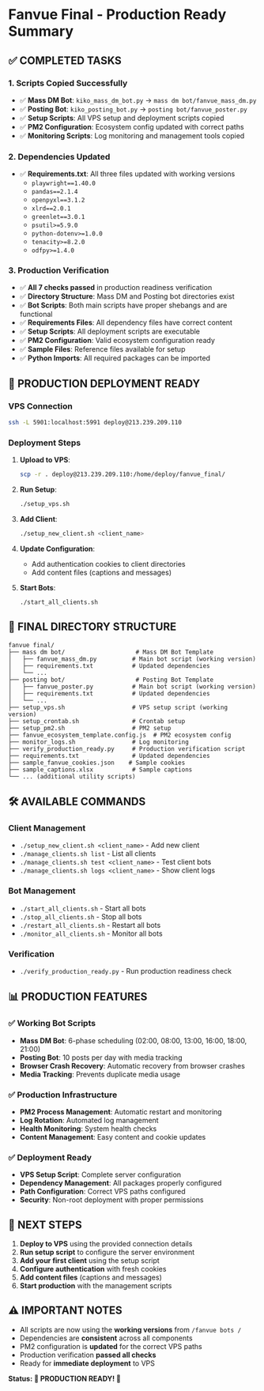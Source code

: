 # Fanvue Final - Production Ready Summary

## ✅ COMPLETED TASKS

### 1. Scripts Copied Successfully
- ✅ **Mass DM Bot**: `kiko_mass_dm_bot.py` → `mass dm bot/fanvue_mass_dm.py`
- ✅ **Posting Bot**: `kiko_posting_bot.py` → `posting bot/fanvue_poster.py`
- ✅ **Setup Scripts**: All VPS setup and deployment scripts copied
- ✅ **PM2 Configuration**: Ecosystem config updated with correct paths
- ✅ **Monitoring Scripts**: Log monitoring and management tools copied

### 2. Dependencies Updated
- ✅ **Requirements.txt**: All three files updated with working versions
  - `playwright==1.40.0`
  - `pandas==2.1.4`
  - `openpyxl==3.1.2`
  - `xlrd==2.0.1`
  - `greenlet==3.0.1`
  - `psutil>=5.9.0`
  - `python-dotenv>=1.0.0`
  - `tenacity>=8.2.0`
  - `odfpy>=1.4.0`

### 3. Production Verification
- ✅ **All 7 checks passed** in production readiness verification
- ✅ **Directory Structure**: Mass DM and Posting bot directories exist
- ✅ **Bot Scripts**: Both main scripts have proper shebangs and are functional
- ✅ **Requirements Files**: All dependency files have correct content
- ✅ **Setup Scripts**: All deployment scripts are executable
- ✅ **PM2 Configuration**: Valid ecosystem configuration ready
- ✅ **Sample Files**: Reference files available for setup
- ✅ **Python Imports**: All required packages can be imported

## 🚀 PRODUCTION DEPLOYMENT READY

### VPS Connection
```bash
ssh -L 5901:localhost:5991 deploy@213.239.209.110
```

### Deployment Steps
1. **Upload to VPS**:
   ```bash
   scp -r . deploy@213.239.209.110:/home/deploy/fanvue_final/
   ```

2. **Run Setup**:
   ```bash
   ./setup_vps.sh
   ```

3. **Add Client**:
   ```bash
   ./setup_new_client.sh <client_name>
   ```

4. **Update Configuration**:
   - Add authentication cookies to client directories
   - Add content files (captions and messages)

5. **Start Bots**:
   ```bash
   ./start_all_clients.sh
   ```

## 📁 FINAL DIRECTORY STRUCTURE

```
fanvue final/
├── mass dm bot/                    # Mass DM Bot Template
│   ├── fanvue_mass_dm.py          # Main bot script (working version)
│   ├── requirements.txt           # Updated dependencies
│   └── ...
├── posting bot/                    # Posting Bot Template  
│   ├── fanvue_poster.py           # Main bot script (working version)
│   ├── requirements.txt           # Updated dependencies
│   └── ...
├── setup_vps.sh                   # VPS setup script (working version)
├── setup_crontab.sh               # Crontab setup
├── setup_pm2.sh                   # PM2 setup
├── fanvue_ecosystem_template.config.js  # PM2 ecosystem config
├── monitor_logs.sh                # Log monitoring
├── verify_production_ready.py     # Production verification script
├── requirements.txt               # Updated dependencies
├── sample_fanvue_cookies.json    # Sample cookies
├── sample_captions.xlsx           # Sample captions
└── ... (additional utility scripts)
```

## 🛠 AVAILABLE COMMANDS

### Client Management
- `./setup_new_client.sh <client_name>` - Add new client
- `./manage_clients.sh list` - List all clients
- `./manage_clients.sh test <client_name>` - Test client bots
- `./manage_clients.sh logs <client_name>` - Show client logs

### Bot Management
- `./start_all_clients.sh` - Start all bots
- `./stop_all_clients.sh` - Stop all bots
- `./restart_all_clients.sh` - Restart all bots
- `./monitor_all_clients.sh` - Monitor all bots

### Verification
- `./verify_production_ready.py` - Run production readiness check

## 📊 PRODUCTION FEATURES

### ✅ Working Bot Scripts
- **Mass DM Bot**: 6-phase scheduling (02:00, 08:00, 13:00, 16:00, 18:00, 21:00)
- **Posting Bot**: 10 posts per day with media tracking
- **Browser Crash Recovery**: Automatic recovery from browser crashes
- **Media Tracking**: Prevents duplicate media usage

### ✅ Production Infrastructure
- **PM2 Process Management**: Automatic restart and monitoring
- **Log Rotation**: Automated log management
- **Health Monitoring**: System health checks
- **Content Management**: Easy content and cookie updates

### ✅ Deployment Ready
- **VPS Setup Script**: Complete server configuration
- **Dependency Management**: All packages properly configured
- **Path Configuration**: Correct VPS paths configured
- **Security**: Non-root deployment with proper permissions

## 🎯 NEXT STEPS

1. **Deploy to VPS** using the provided connection details
2. **Run setup script** to configure the server environment
3. **Add your first client** using the setup script
4. **Configure authentication** with fresh cookies
5. **Add content files** (captions and messages)
6. **Start production** with the management scripts

## ⚠️ IMPORTANT NOTES

- All scripts are now using the **working versions** from `/fanvue bots /`
- Dependencies are **consistent** across all components
- PM2 configuration is **updated** for the correct VPS paths
- Production verification **passed all checks**
- Ready for **immediate deployment** to VPS

**Status: 🎉 PRODUCTION READY! 🎉**
